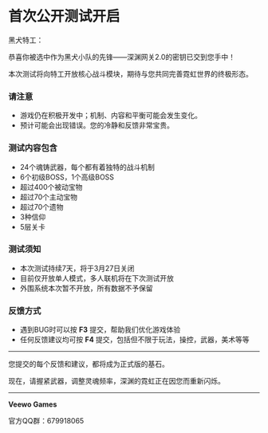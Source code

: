 # **首次公开测试开启**

黑犬特工：

恭喜你被选中作为黑犬小队的先锋——深渊网关2.0的密钥已交到您手中！

本次测试将向特工开放核心战斗模块，期待与您共同完善霓虹世界的终极形态。

### 请注意

* 游戏仍在积极开发中；机制、内容和平衡可能会发生变化。
* 预计可能会出现错误。您的冷静和反馈非常宝贵。
### 测试内容包含

* 24个魂铸武器，每个都有着独特的战斗机制
* 6个初级BOSS，1个高级BOSS
* 超过400个被动宝物
* 超过70个主动宝物
* 超过70个遗物
* 3种信仰
* 5层关卡
### **测试须知**

* 本次测试持续7天，将于3月27日关闭
* 目前仅开放单人模式，多人联机将在下次测试开放
* 外围系统本次暂不开放，所有数据不予保留
### 反馈方式

* 遇到BUG时可以按 **F3** 提交，帮助我们优化游戏体验
* 任何反馈建议均可按 **F4** 提交，包括但不限于玩法，操控，武器，美术等等
- - - - - - - - - - - - - - - - - - - - - - - - - - - - - - - - - - - - - - - - - - - - - - - - - - - - - - 

您提交的每个反馈和建议，都将成为正式版的基石。

现在，请握紧武器，调整灵魂频率，深渊的霓虹正在因您而重新闪烁。

- - - - - - - - - - - - - - - - - - - - - - - - - - - - - - - - - - - - - - - - - - - - - - - - - - - - - - 

**Veewo Games**

官方QQ群：679918065

